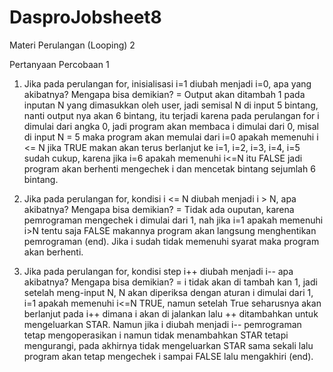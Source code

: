 # DasproJobsheet8
Materi Perulangan (Looping) 2

Pertanyaan Percobaan 1
1. Jika pada perulangan for, inisialisasi i=1 diubah menjadi i=0, apa yang akibatnya?
Mengapa bisa demikian?
= Output akan ditambah 1 pada inputan N yang dimasukkan oleh user, jadi semisal N di input 5 bintang, nanti output nya akan 6 bintang, itu terjadi karena pada perulangan for i dimulai dari angka 0, jadi program akan membaca i dimulai dari 0, misal di input N = 5 maka program akan memulai dari i=0 apakah memenuhi i <= N jika TRUE makan akan terus berlanjut ke i=1, i=2, i=3, i=4, i=5 sudah cukup, karena jika i=6 apakah memenuhi i<=N itu FALSE jadi program akan berhenti mengechek i dan mencetak bintang sejumlah 6 bintang.

2. Jika pada perulangan for, kondisi i <= N diubah menjadi i > N, apa akibatnya? Mengapa
bisa demikian?
= Tidak ada ouputan, karena pemrograman mengechek i dimulai dari 1, nah jika i=1 apakah memenuhi i>N tentu saja FALSE makannya program akan langsung menghentikan pemrograman (end). Jika i sudah tidak memenuhi syarat maka program akan berhenti.

3. Jika pada perulangan for, kondisi step i++ diubah menjadi i-- apa akibatnya? Mengapa
bisa demikian?
= i tidak akan di tambah kan 1, jadi setelah meng-input N, N akan diperiksa dengan aturan i dimulai dari 1, i=1 apakah memenuhi i<=N TRUE, namun setelah True seharusnya akan berlanjut pada i++ dimana i akan di jalankan lalu ++ ditambahkan untuk mengeluarkan STAR. Namun jika i diubah menjadi i-- pemrograman tetap mengoperasikan i namun tidak menambahkan STAR tetapi mengurangi, pada akhirnya tidak mengeluarkan STAR sama sekali lalu program akan tetap mengechek i sampai FALSE lalu mengakhiri (end).